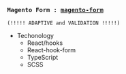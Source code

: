 ### `Magento Form : `[`magento-form`](https://linked-in-a6082.web.app/) 
    (!!!!! ADAPTIVE and VALIDATION !!!!!)
 * Techonology
     * React/hooks
     * React-hook-form
     * TypeScript
     * SCSS
